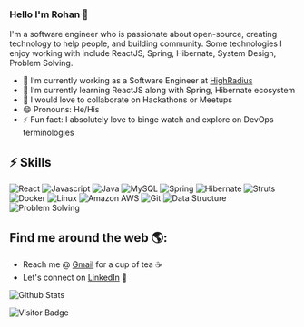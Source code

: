 ### Hello I'm Rohan :wave:

I'm a software engineer who is passionate about open-source, creating technology to help people, and building community. Some technologies I enjoy working with include ReactJS, Spring, Hibernate, System Design, Problem Solving.

- 🔭 I’m currently working as a Software Engineer at [HighRadius](https://highradius.com/)
- 🌱 I’m currently learning ReactJS along with Spring, Hibernate ecosystem
- 👯 I would love to collaborate on Hackathons or Meetups
- 😄 Pronouns: He/His
- ⚡ Fun fact: I absolutely love to binge watch and explore on DevOps terminologies

## ⚡ Skills
![React](https://img.shields.io/badge/-React-black?style=flat-square&logo=react)
![Javascript](https://img.shields.io/badge/-Javascript-black?style=flat-square&logo=javascript)
![Java](https://img.shields.io/badge/-java-E34A86?style=flat-square&logo=java)
![MySQL](https://img.shields.io/badge/-MySQL-black?style=flat-square&logo=mysql)
![Spring](https://img.shields.io/badge/-Spring-black?style=flat-square&logo=Spring)
![Hibernate](https://img.shields.io/badge/-Hibernate-black?style=flat-square&logo=Hibernate)
![Struts](https://img.shields.io/badge/-Struts-black?style=flat-square&logo=struts)
![Docker](https://img.shields.io/badge/-Docker-black?style=flat-square&logo=docker)
![Linux](https://img.shields.io/badge/-Linux-black?style=flat-square&logo=linux)
![Amazon AWS](https://img.shields.io/badge/Amazon%20AWS-232F3E?style=flat-square&logo=amazon-aws)
![Git](https://img.shields.io/badge/-Git-black?style=flat-square&logo=git)
![Data Structure](https://img.shields.io/badge/Data%20Structure-black?style=flat-square&logo=data)
![Problem Solving](https://img.shields.io/badge/Problem%20Solving-black?style=flat-square&logo=problem)

## Find me around the web 🌎:

- Reach me @ <a href="mailto:rohan.seth497@gmail.com">Gmail</a> for a cup of tea ☕
- Let's connect on <a href="https://www.linkedin.com/in/rohan-seth-093724123/">LinkedIn</a> 💼

![Github Stats](https://github-readme-stats.vercel.app/api?username=rohanseth497&show_icons=true&count_private=true)

![Visitor Badge](https://visitor-badge.laobi.icu/badge?page_id=rohanseth497)
